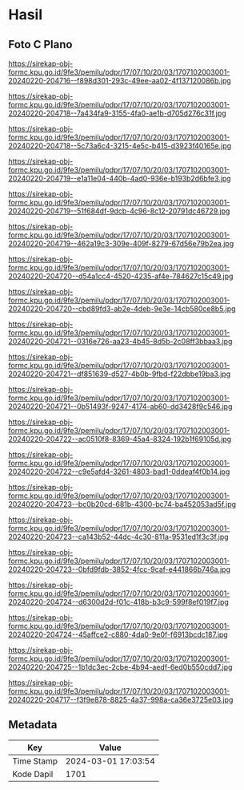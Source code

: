 # Hasil

## Foto C Plano

https://sirekap-obj-formc.kpu.go.id/9fe3/pemilu/pdpr/17/07/10/20/03/1707102003001-20240220-204716--f898d301-293c-49ee-aa02-4f137120086b.jpg

https://sirekap-obj-formc.kpu.go.id/9fe3/pemilu/pdpr/17/07/10/20/03/1707102003001-20240220-204718--7a434fa9-3155-4fa0-ae1b-d705d276c31f.jpg

https://sirekap-obj-formc.kpu.go.id/9fe3/pemilu/pdpr/17/07/10/20/03/1707102003001-20240220-204718--5c73a6c4-3215-4e5c-b415-d3923f40165e.jpg

https://sirekap-obj-formc.kpu.go.id/9fe3/pemilu/pdpr/17/07/10/20/03/1707102003001-20240220-204719--e1a11e04-440b-4ad0-936e-b193b2d6bfe3.jpg

https://sirekap-obj-formc.kpu.go.id/9fe3/pemilu/pdpr/17/07/10/20/03/1707102003001-20240220-204719--51f684df-9dcb-4c96-8c12-20791dc46729.jpg

https://sirekap-obj-formc.kpu.go.id/9fe3/pemilu/pdpr/17/07/10/20/03/1707102003001-20240220-204719--462a19c3-309e-409f-8279-67d56e79b2ea.jpg

https://sirekap-obj-formc.kpu.go.id/9fe3/pemilu/pdpr/17/07/10/20/03/1707102003001-20240220-204720--d54a1cc4-4520-4235-af4e-784627c15c49.jpg

https://sirekap-obj-formc.kpu.go.id/9fe3/pemilu/pdpr/17/07/10/20/03/1707102003001-20240220-204720--cbd89fd3-ab2e-4deb-9e3e-14cb580ce8b5.jpg

https://sirekap-obj-formc.kpu.go.id/9fe3/pemilu/pdpr/17/07/10/20/03/1707102003001-20240220-204721--0316e726-aa23-4b45-8d5b-2c08ff3bbaa3.jpg

https://sirekap-obj-formc.kpu.go.id/9fe3/pemilu/pdpr/17/07/10/20/03/1707102003001-20240220-204721--df851639-d527-4b0b-9fbd-f22dbbe19ba3.jpg

https://sirekap-obj-formc.kpu.go.id/9fe3/pemilu/pdpr/17/07/10/20/03/1707102003001-20240220-204721--0b51493f-9247-4174-ab60-dd3428f9c546.jpg

https://sirekap-obj-formc.kpu.go.id/9fe3/pemilu/pdpr/17/07/10/20/03/1707102003001-20240220-204722--ac0510f8-8369-45a4-8324-192b1f69105d.jpg

https://sirekap-obj-formc.kpu.go.id/9fe3/pemilu/pdpr/17/07/10/20/03/1707102003001-20240220-204722--c9e5afd4-3261-4803-bad1-0ddeaf4f0b14.jpg

https://sirekap-obj-formc.kpu.go.id/9fe3/pemilu/pdpr/17/07/10/20/03/1707102003001-20240220-204723--bc0b20cd-681b-4300-bc74-ba452053ad5f.jpg

https://sirekap-obj-formc.kpu.go.id/9fe3/pemilu/pdpr/17/07/10/20/03/1707102003001-20240220-204723--ca143b52-44dc-4c30-811a-9531ed1f3c3f.jpg

https://sirekap-obj-formc.kpu.go.id/9fe3/pemilu/pdpr/17/07/10/20/03/1707102003001-20240220-204723--0bfd9fdb-3852-4fcc-9caf-e441866b746a.jpg

https://sirekap-obj-formc.kpu.go.id/9fe3/pemilu/pdpr/17/07/10/20/03/1707102003001-20240220-204724--d6300d2d-f01c-418b-b3c9-599f8ef019f7.jpg

https://sirekap-obj-formc.kpu.go.id/9fe3/pemilu/pdpr/17/07/10/20/03/1707102003001-20240220-204724--45affce2-c880-4da0-9e0f-f6913bcdc187.jpg

https://sirekap-obj-formc.kpu.go.id/9fe3/pemilu/pdpr/17/07/10/20/03/1707102003001-20240220-204725--1b1dc3ec-2cbe-4b94-aedf-6ed0b550cdd7.jpg

https://sirekap-obj-formc.kpu.go.id/9fe3/pemilu/pdpr/17/07/10/20/03/1707102003001-20240220-204717--f3f9e878-8825-4a37-998a-ca36e3725e03.jpg


## Metadata

| Key        | Value               |
| ---------- | ------------------- |
| Time Stamp | 2024-03-01 17:03:54 |
| Kode Dapil | 1701                |




